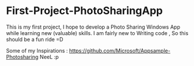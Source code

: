 # First-Project-PhotoSharingApp
This is my first project, I hope to develop a Photo Sharing Windows App while learning new (valuable) skills. I am fairly new to Writing code , So this should be a fun ride =D

Some of my Inspirations : 
https://github.com/Microsoft/Appsample-Photosharing
NeeL :p

